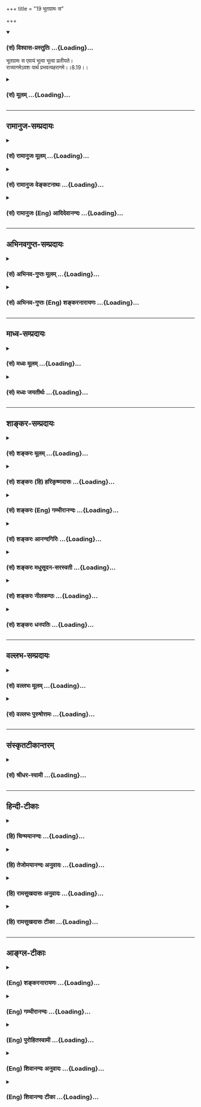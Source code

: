 +++
title = "19 भूतग्रामः स"

+++
<div class="js_include" newlevelforh1="3" title="(सं) विश्वास-प्रस्तुतिः" unfilled url="/purANam/mahAbhAratam/06-bhIShma-parva/02-bhagavad-gItA-parva/saMskRtam/vishvAsa-prastutiH/08_axara-para-brahma-yo/19_bhUtagrAmaH_sa.md">
<details open><summary><h3>(सं) विश्वास-प्रस्तुतिः ...{Loading}...</h3></summary>

भूतग्रामः स एवायं भूत्वा भूत्वा प्रलीयते।  
रात्र्यागमेऽवशः पार्थ प्रभवत्यहरागमे।।8.19।।
</details>
</div>
<div class="js_include collapsed" newlevelforh1="3" title="(सं) मूलम्" unfilled url="/purANam/mahAbhAratam/06-bhIShma-parva/02-bhagavad-gItA-parva/saMskRtam/mUlam/08_axara-para-brahma-yo/19_bhUtagrAmaH_sa.md">
<details><summary><h3>(सं) मूलम् ...{Loading}...</h3></summary>

भूतग्रामः स एवायं भूत्वा भूत्वा प्रलीयते।  
रात्र्यागमेऽवशः पार्थ प्रभवत्यहरागमे।।8.19।।
</details>
</div>


_________________
## रामानुज-सम्प्रदायः
<div class="js_include collapsed" newlevelforh1="3" title="(सं) रामानुजः मूलम्" unfilled url="/purANam/mahAbhAratam/06-bhIShma-parva/02-bhagavad-gItA-parva/saMskRtam/rAmAnujaH/mUlam/08_axara-para-brahma-yo/19_bhUtagrAmaH_sa.md">
<details><summary><h3>(सं) रामानुजः मूलम् ...{Loading}...</h3></summary>

।।8.19।।**स एव अयं** कर्मवश्यो **भूतग्रामः अहरागमे भूत्वा भूत्वा
रात्र्यागमे प्रलीयते** पुनः अपि **अहरागमे प्रभवति।** तथा
वर्षशतावसानरूपयुगसहस्रान्ते ब्रह्मलोकपर्य्यन्ता लोकाः ब्रह्मा च पृथिवी
अप्सु प्रलीयते आपः तेजसि लीयन्ते इत्यादिक्रमेण अव्यक्ताक्षरतमःपर्यन्तं
मयि एव प्रलीयन्ते। एवं मद्व्यतिरिक्तस्य कृत्स्नस्य कालव्यवस्थया मत्त
उत्पत्तेः मयि प्रलयात् च उत्पत्तिविनाशयोगित्वम् अवर्जनीयम् इति
ऐश्वर्यगतिं प्राप्तानां पुनरावृत्तिः अपरिहार्या। माम् उपेतानां तु न
पुनरावृत्तिप्रसङ्गः। अथ कैवल्यप्राप्तानाम् अपि पुनरावृत्तिः न विद्यते इति
आह --

</details>
</div>
<div class="js_include collapsed" newlevelforh1="3" title="(सं) रामानुजः वेङ्कटनाथः" unfilled url="/purANam/mahAbhAratam/06-bhIShma-parva/02-bhagavad-gItA-parva/saMskRtam/rAmAnujaH/venkaTanAthaH/08_axara-para-brahma-yo/19_bhUtagrAmaH_sa.md">
<details><summary><h3>(सं) रामानुजः वेङ्कटनाथः ...{Loading}...</h3></summary>

।। 8.19सहस्र -- इत्यादिश्लोकत्रयस्य पिण्डितार्थमाह --
ब्रह्मलोकपर्यन्तानामिति।
हिरण्यगर्भादिस्वातन्त्र्यसिद्धसत्यलोकादिस्थैर्यशङ्काव्युदासायाहपरमपुरुषसङ्कल्पकृतामिति।
ईश्वरस्वातन्त्र्यमेव ह्यन्यूनानतिरिक्तदिनरात्र्यादिविचित्रव्यवस्थायां
कारणम्। तथा चोच्यतेकालस्य च हि मृत्योश्च \[म.भा.5।68।13\]कालचक्रं
जगच्चक्रं \[म.भा.5।68।12\] इत्यादिभिः। एवमेवोक्तमन्यत्रततो युगसहस्रान्ते
संहरिष्ये जगत्पुनः। कृत्वा मत्स्थानि भूतानि चराणि स्थावराणि च इत्यादि।
यत्तु मानवेतद्ये युगसहस्रं तु (तद्वे युगसहस्रांतं) ब्राह्मं
पुण्यमहर्विदुः। रात्रिं च तावतीमेव तेऽहोरात्रविदो जनाः \[1।73\] इति तत्र
य इत्येव पाठाद्यथाक्रममन्वयः। इह तुसहस्र -- इतिश्लोकेयत्
इत्यस्याहश्शब्देनैव ह्यन्वयो घटते ततश्चते इत्यस्यये इति पदमपेक्षितम्
तत्रापिये विदुस्तेऽहोरात्रविदो जनाः इत्यन्वये
प्रसङ्गरहिताहोरात्रवेदिव्युत्पादनरूपं स्तुतिपरं वाक्यं प्रस्तुतासङ्गतं
स्यात् ततश्चयेऽहोरात्रविदो जनास्त एवं विदुः इत्यन्वयः। एवं
कालव्यवस्थायां प्रामाणिकत्वप्रतिपादनपरोऽत्र स्वीकार्य इत्यभिप्रायेणाहये
मनुष्यादीति। अनूद्यमानमहोरात्रवेदित्वं यथाप्रसिद्धि सर्वविषयमेव
भवितुमर्हति तेन चतुर्मुखस्यापि मनुष्यादितुल्यता द्योतिता
स्यादित्यभिप्रायेणमनुष्यादीत्यादिकमुक्तम्। ब्रह्मशब्दस्यात्र
परमात्मविषयत्वभ्रमव्युदासायचतुर्मुखशब्दः। तस्यैव हि
सहस्रयुगप्रतिनियताहोरजनीविभागः प्रसिद्ध इति भावः। सविशेषणौ विधिनिषेधौ
विशेषणमुपसङ्कामतः इति न्यायात्येऽहोरात्रविदो जनाः
इत्यहोरात्रवेदतांशस्यानूदितत्त्वाच्च सहस्रयुगपर्यन्ततावेदनमेवात्र
विधेयमित्यभिप्रायेणतच्चतुर्युगसहस्रावसानं विदुरित्युक्तम्। सहस्रयुगानि
पर्यन्तं यस्य तत्सहस्रयुगपर्यन्तम्। युगशब्दश्चात्र
प्रमाणान्तरानुसाराच्चतुर्युगपरः। अस्त्वेवं चतुर्मुखस्याहोरात्रव्यवस्था
ततः किं प्रस्तुतस्य इत्यत्रोत्तरम् -- अव्यक्तात् इति श्लोकः। तस्यार्थमाह
-- तत्रेति। अयमभिप्रायः -- अत्र व्यक्तिशब्दस्तावन्न महदादिविषयः
चतुर्मुखात्प्रागेव तदुत्पत्तेः। अतश्चतुर्मुखसृज्यमात्रविषय एवासौ।
व्यज्यन्त इति व्यक्तयः। तत्रापि सत्यलोकादेः प्रतिकल्पं प्रलयाभावात्
त्रैलोक्यान्तर्वर्त्तिदेहेन्द्रियादिवस्तुमात्रविषयत्वमेव स्वीकार्यम्।
तेषां चोत्पत्तिः ब्रह्मशरीरादेव। ततश्चात्राव्यक्तशब्दोऽपि न
मूलाव्यक्तविषयः अपितु तदुपादानकब्रह्मशरीरपरः। शरीरे चाव्यक्तशब्दप्रयोगः
सूत्रेऽप्युपपादितःसूक्ष्मं तु तदर्हत्वात् \[ब्र.सू.1।4।2\]
इति। एवंविधसृष्टिप्रलयकारणविशेषं तदनुच्छेदाच्च सृष्टिप्रलयसन्तानानुच्छेदं
अकृताभ्यागमकृतविप्रणाशप्रसङ्गपरिहारमुक्तस्यार्थस्य सर्वेष्वपि कल्पेषु
अभिव्याप्तिं यथापूर्वकल्पनं चभूतग्रामः इति श्लोकः
प्रतिपादयतीत्यभिप्रायेणाह -- स एवायमिति।
भूतशब्दोऽत्राचिद्विशिष्टक्षेत्रज्ञपरः। सृज्यत्वसंहार्यत्वहेतुभूतमवशत्वं
कर्मनिबन्धनमेव हीत्यभिप्रायेणकर्मवश्य इत्युक्तम्। अहरागमे इति पदंभूत्वा
इत्यत्रापि अनुवर्तनीयमित्यभिप्रायेणअहरागमे भूत्वेत्यन्वय उक्तः। इदं च
नैमित्तिकप्रलयप्रतिपादनं श्रुत्यादिप्रसिद्धप्राकृतप्रलयस्याप्युपलक्षणम्।
तथा सति \[तेन\] सत्यलोकविनाशसिद्धिःआब्रह्मभुवनाल्लोकाः \[8।16\] इति
ह्युपक्रान्तमित्यभिप्रायेणाह -- तथेति। यद्वा रात्र्यागमशब्द एव
ब्रह्मणोऽन्तिमरात्र्यागममपि शक्त्या संगृह्णातीति भावः।
तदेतत्सूचितंवर्षशतावसानरूपयुगसहस्रान्त इति। तथा चान्यत्र स्मर्यते --
निजेन तस्य मानेन आयुर्वर्षशतं स्मृतम् इति। एवमहरागमशब्दोऽपि प्रथममहः
संगृह्णाति। पृथिव्यादितत्त्वानामेव विलये तदारब्धानां
ब्रह्मलोकब्रह्मशरीरब्रह्माण्डादीनां का कथेत्यभिप्रायेण --
पृथिवीत्यादिश्रुतिरुदाहृता। तमोवस्थाचिद्द्रव्यस्यैकीभावो हि परस्मिन्नेव
देवे श्रूयते। अत्रापिअहं कृत्स्नस्य जगतः प्रभवः प्रलयः \[7।6\] इत्यादिकं
ह्युच्यत इत्यभिप्रायेणमय्येवेत्युक्तम्। एवं यो ब्रह्माणं विदधाति पूर्वम्
\[श्वे.उ.6।18\]एको ह वै नारायण आसीन्न ब्रह्मा नेशानः \[महो.1।1\] इति
क्रमेण पुनर्ब्रह्मादिसृष्टिः पुनश्च तत्प्रलय इत्यादिकमपि भाव्यम्।
ईदृशसृष्टिप्रलयप्रतिपादनस्य प्रकृतोपयोगं दर्शयति -- एवमिति। सर्वेषु
सृष्टिप्रलयप्रकरणेष्विदमेव तात्पर्यं भाव्यम्। मद्व्यतिरिक्तस्य
कृत्स्नस्येत्यनेनअहं कृत्स्नस्य \[7।6\] इति प्रागुक्तं स्मारितम्। उक्तं
च मोक्षधर्मेऽपिनित्यं हि (च) नास्ति जगति भूतं स्थावरजङ्गमम्। ऋते तमेकं
पुरुषं वासुदेवं सनातनम् \[म.भा.12।339।32\] इति।  
  

</details>
</div>
<div class="js_include collapsed" newlevelforh1="3" title="(सं) रामानुजः (Eng) आदिदेवानन्दः" unfilled url="/purANam/mahAbhAratam/06-bhIShma-parva/02-bhagavad-gItA-parva/saMskRtam/rAmAnujaH/english/AdidevAnandaH/08_axara-para-brahma-yo/19_bhUtagrAmaH_sa.md">
<details><summary><h3>(सं) रामानुजः (Eng) आदिदेवानन्दः ...{Loading}...</h3></summary>

8.19 The same multitude of beings, controlled by Karma, evolves again
and again, undergoing dissolution at the coming of night. Again at the
coming of the day it comes forth. Similarly, at the end of the life span
of Brahma which consists of a hundred years of three hundred and sixty
days each, each Brahma-day being a thousand Caturyugas, all the worlds
including that of Brahma and Brahma himself dissolve into Me in
accordance with the order thus described in the Srutis: 'The earth is
dissolved into the waters, the waters are dissolved into light' etc.,
(Su. U., 2). The process of involution ends, after passing through all
the other stages of dissolution, with the Avyakta, Akasa and Tamas.
Therefore, for every other entity except Myself, origination and
annihilation are unavoidable. So for those who seek Aisvarya (prosperity
and power) birth and dissolution according to the above mentioned time
arrangement are unavoidable. But in the case of those who attain to Me,
there is no return again to Samsara. \[The immense duration of time,
according to ancient thinkers, is as follows: Catur-yuga, or a unit of
the four yugas of Krta, Treta, Dvapara and Kali, has a cumulative
duration of 4,320,000 human years. A thousand such periods constitute a
day time of Brahma and a similar period his night. Periodic creation and
dissolution of the universe take place in these two periods
respectively. One year of Brahma consists of 360 such diurnal period. A
Brahma has a life-span of 100 such years - i.e., 311, 040, 000,000,000
human years. At the end of it, there is a Mahapralaya, and a new Brahma
comes into being. Time thus goes on endlessly\]. Now Sri Krsna teaches
that there is no return to Samsara even for those who have attained
Kaivalya (isolation of the self).

</details>
</div>


_________________
## अभिनवगुप्त-सम्प्रदायः
<div class="js_include collapsed" newlevelforh1="3" title="(सं) अभिनव-गुप्तः मूलम्" unfilled url="/purANam/mahAbhAratam/06-bhIShma-parva/02-bhagavad-gItA-parva/saMskRtam/abhinava-guptaH/mUlam/08_axara-para-brahma-yo/19_bhUtagrAmaH_sa.md">
<details><summary><h3>(सं) अभिनव-गुप्तः मूलम् ...{Loading}...</h3></summary>

।।8.17 -- 8.19।। ननु क एवं जानाति यत् सर्वभुवनेभ्यः पुनरावृत्तिः।
ब्रह्मादय एव ही तावत् चिरतरस्थायिनः श्रूयन्ते। ते एव +++(SN अत एव तावत्)+++
कथं पुनरावर्त्तिनः पुनरावर्त्तित्वे हि तेऽपि स्युः प्रभवाप्ययधर्माणाः
इत्या\[शङ्कया \] ह -- सहस्रेत्यादि आगम इत्यन्तम्। ये खलु दीर्घदृश्वानः
+++(N अदीर्घ -- )+++ ते ब्रह्मणोऽपि रात्रिं दिवं \[ च \] पश्यन्ति प्रलयोदयतया।
तथा च अहरहस्त एव विबुध्य निजां निजामेव चेष्टामनुरुध्यन्ते ( --
मवरुध्यन्ते) प्रतिरात्रि च तेषामेव निवृत्तपरिस्पन्दानां +++(S --
परिस्पन्दिनाम्)+++ शक्तिमात्रत्वेनावस्थानम् +++(N -- त्वेनोपस्थानम्)+++। एवं
सृष्टौ प्रलये च पुनः पुनर्भावः +++(K [n] -- र्भवः)+++। नान्येऽन्ये उपसृज्यन्ते
अपि तु त एव जीवाः। कालकृतस्तु चिरक्षिप्रप्रत्ययात्मा विशेषः। एष च
परिच्छेदः प्रजापतीनामप्यस्ति। ततश्च तेऽपि प्रभवाप्ययधर्माण एवेति
स्थितम्।

</details>
</div>
<div class="js_include collapsed" newlevelforh1="3" title="(सं) अभिनव-गुप्तः (Eng) शङ्करनारायणः" unfilled url="/purANam/mahAbhAratam/06-bhIShma-parva/02-bhagavad-gItA-parva/saMskRtam/abhinava-guptaH/english/shankaranArAyaNaH/08_axara-para-brahma-yo/19_bhUtagrAmaH_sa.md">
<details><summary><h3>(सं) अभिनव-गुप्तः (Eng) शङ्करनारायणः ...{Loading}...</h3></summary>

8.17-19 Sahasra-etc., upto aharagama. Those who could see afar (great
seers), see \[actually\] the night and day even in the case of Brahma as
being marked \[respectively\] by the destruction and creation \[of the
world\]. Accordingly, having risen from sleep, the same \[Selves\]
continue their own respective activities every day; they theyselves,
putting an end to their activities every night, remain exclusively in
the form of Energy \[of the Absolute\]. In this manner they come to be
again and again at the time of creation and of dissolution. No new, but
only the self-same personal Souls are let loose. Their mutual difference
in the form of the idea of the long and short lives is based only on the
concept of time. This delimitation is unavoidable even in the case of
the Prajapatis. Hence it is established that they too are cetainly of
the nature of having evolution and dissolution. \[The Lord\] clarifies
His \[own\] statement : 'People do return from each and every world; but
having attained Me, the Supreme Lord, they do not do so.'

</details>
</div>


_________________
## माध्व-सम्प्रदायः
<div class="js_include collapsed" newlevelforh1="3" title="(सं) मध्वः मूलम्" unfilled url="/purANam/mahAbhAratam/06-bhIShma-parva/02-bhagavad-gItA-parva/saMskRtam/madhvaH/mUlam/08_axara-para-brahma-yo/19_bhUtagrAmaH_sa.md">
<details><summary><h3>(सं) मध्वः मूलम् ...{Loading}...</h3></summary>

।।8.17 -- 8.19।। मां प्राप्य न पुनरावृत्तिरिति स्थापयितुं
अव्यक्ताख्यात्मसामर्थ्यं दर्शयितुं प्रलयादि दर्शयति --
सहस्रयुगेत्यादिना। सहस्रशब्दोऽत्रानेकवाची। ब्रह्मपरम्। सा विश्वरूपस्य
रजनी इति श्रुतिः। द्विपरार्धप्रलय एवात्र विवक्षितः। अव्यक्ताद्व्यक्तयः
सर्वाः \[8।18\] इत्युक्तेः। उक्तं च महाकौर्मेअनेकयुगपर्यन्तं
महाविष्णोस्तथा निशा। रात्र्यादौ लीयते सर्वमहरादौ तु जायते इति च। यः स
सर्वेषु भूतेषु \[8।20\] इति वाक्यशेषाच्च।

</details>
</div>
<div class="js_include collapsed" newlevelforh1="3" title="(सं) मध्वः जयतीर्थः" unfilled url="/purANam/mahAbhAratam/06-bhIShma-parva/02-bhagavad-gItA-parva/saMskRtam/madhvaH/jayatIrthaH/08_axara-para-brahma-yo/19_bhUtagrAmaH_sa.md">
<details><summary><h3>(सं) मध्वः जयतीर्थः ...{Loading}...</h3></summary>

।।8.17 -- 8.19।। उत्तरप्रकरणस्यासङ्गतिमाशङ्क्याह -- **मां प्राप्ये**ति।
अवस्थितानामिति शेषः। प्रतिज्ञामात्रेण हि तदुक्तं अव्यक्तसामर्थ्यस्यात्र
कथनात् कथमात्मेत्युच्यते इत्यत उक्तम् -- **अव्यक्ताख्ये**ति।
**प्रलयादी**ति तत्कारणत्वमात्मनः। सृष्टिप्रलययोरिदम्पूर्वत्वाभावज्ञापनाय
गीतामुल्लङ्घ्योक्तम्। अत्र सहस्रशब्दो दशशतवाचीतिप्रतीतिनिरासायाह --
**सहस्रे**ति। बहुशब्दपर्यायोऽयं न तु प्रसिद्धार्थः। विरिञ्चाहोरात्रयोः
प्रसिद्धस्य सहस्रचतुर्युगपर्यन्तत्वात् कथमेतत् इत्यत आह --
**ब्रह्मे**ति। तथा च द्विपरार्धप्रलयस्यादिसृष्टेश्चात्र विवक्षितत्वात्
उक्तं युक्तम्। ननु परस्य ब्रह्मणो नित्यत्वादहोरात्रे न स्तः। तत्कथं
तत्परमेतत् इत्यत आह -- **से**ति। सा निर्व्यापारावस्था परिपूर्णरूपस्यापि
हरेः रजनीत्यर्थः। अनेनाहरपि सिद्धम्। भवेदेतद्यद्यत्र
द्विपरार्धप्रलयस्यादिसृष्टेश्च विवक्षेत्यत्र प्रमाणं स्यादित्यत आह --
**द्विपरार्धे**ति। एवमादिसृष्टिश्चेत्यपि ग्राह्यम्। न
ह्यवान्तरसृष्टिप्रलययोः सर्वकार्योत्पत्तिविनाशाविति भावः।
आगमान्तरसम्मतेश्चैवमित्याह -- **उक्तं चे**ति। इतोऽप्येवमित्याह -- **य**
इति। न ह्यवान्तरप्रलये सर्वेषामाकाशादीनां भूतानां नाशः नापि विरिञ्चस्य
पञ्चभूतनाशेऽपि अविनाशित्वमिति भावः।

</details>
</div>


_________________
## शाङ्कर-सम्प्रदायः
<div class="js_include collapsed" newlevelforh1="3" title="(सं) शङ्करः मूलम्" unfilled url="/purANam/mahAbhAratam/06-bhIShma-parva/02-bhagavad-gItA-parva/saMskRtam/shankaraH/mUlam/08_axara-para-brahma-yo/19_bhUtagrAmaH_sa.md">
<details><summary><h3>(सं) शङ्करः मूलम् ...{Loading}...</h3></summary>

।।8.19।। --,**भूतग्रामः** भूतसमुदायः स्थावरजङ्गमलक्षणः यः पूर्वस्मिन्
कल्पे आसीत् **स एव अयं** नान्यः। **भूत्वा भूत्वा** अहरागमे **प्रलीयते**
पुनः पुनः **रात्र्यागमे** अह्नः क्षये **अवशः** अस्वतन्त्र एव हे **पार्थ
प्रभवति** जायते अवश एव **अहरागमे**।।  
  
यत् उपन्यस्तम् अक्षरम् तस्य प्राप्त्युपायो निर्दिष्टः ओमित्येकाक्षरं
ब्रह्म (गीता 8।13) इत्यादिना। अथ इदानीम् अक्षरस्यैव स्वरूपनिर्दिदिक्षया
इदम् उच्यते अनेन योगमार्गेण इदं गन्तव्यमिति --,

</details>
</div>
<div class="js_include collapsed" newlevelforh1="3" title="(सं) शङ्करः (हि) हरिकृष्णदासः" unfilled url="/purANam/mahAbhAratam/06-bhIShma-parva/02-bhagavad-gItA-parva/saMskRtam/shankaraH/hindI/harikRShNadAsaH/08_axara-para-brahma-yo/19_bhUtagrAmaH_sa.md">
<details><summary><h3>(सं) शङ्करः (हि) हरिकृष्णदासः ...{Loading}...</h3></summary>

।।8.19।। न किये कर्मोंका फल मिलना और किये हुए कर्मोंका फल न मिलना इस
दोषका परिहार करनेके लिये बन्धन और मुक्तिका मार्ग बतलानेवाले
शास्त्रवाक्योंकी सफलता दिखानेके लिये और अविद्यादि पञ्चक्लेशमूलक
कर्मसंस्कारोंके वशमें पड़कर पराधीन हुआ प्राणीसमुदाय बारंबार उत्पन्न
होहोकर लय हो जाता है -- इस प्रकारके कथनसे संसारमें वैराग्य दिखलानेके
लिये यह कहते हैं --, जो पहले कल्पमें था वही -- दूसरा नहीं -- यह
स्थावरजङ्गमरूप भूतोंका समुदाय ब्रह्माके दिनके आरम्भमें बारंबार उत्पन्न
होहोकर दिनकी समाप्ति और रात्रिका प्रवेश होनेपर पराधीन हुआ ही बारंबार लय
होता जाता है और फिर उसी प्रकार विवश होकर दिनके प्रवेशकालमें पुनः उत्पन्न
होता जाता है।

</details>
</div>
<div class="js_include collapsed" newlevelforh1="3" title="(सं) शङ्करः (Eng) गम्भीरानन्दः" unfilled url="/purANam/mahAbhAratam/06-bhIShma-parva/02-bhagavad-gItA-parva/saMskRtam/shankaraH/english/gambhIrAnandaH/08_axara-para-brahma-yo/19_bhUtagrAmaH_sa.md">
<details><summary><h3>(सं) शङ्करः (Eng) गम्भीरानन्दः ...{Loading}...</h3></summary>

8.19 O son of Prtha, bhutva, after being born again and again at the
approach of day; sah eva, that very-not any other; bhutagramah,
multitude of beings, consisting of the moving and the non-moving objects
that existed in the earlier cycle of creation; praliyate, disappears
repeatedly; avasah, in spinte of itself, \[For they are impelled by
their own defects\] without any independence whatever; ratri-agame, at
the approach of night, at the close of the day. Prabhavati, it comes to
life, verily in spite of itself; ahar-agame, at the approach of day. The
means for the attainment of that Immutable which was introduced has been
pointed out in, 'He who departs by leaving the body while uttering the
single syllable, viz Om, which is Brahman, ' etc. (13). Now, with a vies
to indicating the real nature of that very Immutable, this is being
said-that It is to be reached through this path of yoga:

</details>
</div>
<div class="js_include collapsed" newlevelforh1="3" title="(सं) शङ्करः आनन्दगिरिः" unfilled url="/purANam/mahAbhAratam/06-bhIShma-parva/02-bhagavad-gItA-parva/saMskRtam/shankaraH/AnandagiriH/08_axara-para-brahma-yo/19_bhUtagrAmaH_sa.md">
<details><summary><h3>(सं) शङ्करः आनन्दगिरिः ...{Loading}...</h3></summary>

।।8.19।। ननु प्रबोधकाले ब्रह्मणो यो भूतग्रामो भूत्वा तस्यैव स्वापकाले
विलीयते तस्मादन्यो भूयो ब्रह्मणोऽहरागमे भूत्वा पुना रात्र्यागमे परवशो
विनश्यति तदेवं प्रत्यवान्तरकल्पं भूतग्रामविभागो
भवेदित्याशङ्क्यानन्तरश्लोकतात्पर्यमाह -- **अकृतेति।** प्रतिकल्पं
प्राणिनिकायस्य भिन्नत्वे सत्यकृताभ्यागमादिदोषप्रसङ्गात्तत्परिहारार्थं
भूतग्रामस्य प्रतिकल्पमैक्यमास्थेयमित्यर्थः। यदि
स्थावरजङ्गमलक्षणप्राणिनिकायस्य प्रतिकल्पमन्यथात्वं तदेकस्य
बन्धमोक्षान्वयिनोऽभावात्काण्डद्वयात्मनो बन्धमोक्षार्थस्य शास्त्रस्य
प्रवृत्तिरफला प्रसज्येतातस्तत्साफल्यार्थमपि प्रतिकल्पं प्राणिवर्गस्य
नवीनत्वानुपपत्तिरित्याह -- **बन्धेति।** कथं पुनर्भूतसमुदायोऽस्वतन्त्रः
सन्नवशो भूत्वा प्रविलीयते तत्राह -- **अविद्यादीति।**
आदिशब्देनास्मितारागद्वेषाभिनिवेशा गृह्यन्ते। यथोक्तं क्लेशपञ्चकं मूलं
प्रतिलभ्य धर्माधर्मात्मककर्मराशिरुद्भवति तद्वशादेवास्वतन्त्रो भूतसमुदायो
जन्मविनाशावनुभवतीत्यर्थः। प्राणिनिकायस्य जन्मनाशाभ्यासोक्तेरर्थमाह --
**इत्यत इति।** संसारे विपरिवर्तमानानां प्राणिनामस्वातन्त्र्यादवशानामेव
जन्ममरणप्रबन्धादलमनेन संसारेणेति वैतृष्ण्यं तस्मिन्प्रदर्शनीयं तदर्थं
चेद भूतानामहोरात्रमावृत्तिवचनमित्यर्थः। समनन्तरवाक्यमिदमा परामृश्यते।
रात्र्यागमे प्रलयमनुभवतोऽहरागमे च प्रभवं प्रतिपद्यमानस्य प्राणिवर्गस्य
तुल्यं पारवश्यमित्याशयवानाह -- **अह्न इति।**

</details>
</div>
<div class="js_include collapsed" newlevelforh1="3" title="(सं) शङ्करः मधुसूदन-सरस्वती" unfilled url="/purANam/mahAbhAratam/06-bhIShma-parva/02-bhagavad-gItA-parva/saMskRtam/shankaraH/madhusUdana-sarasvatI/08_axara-para-brahma-yo/19_bhUtagrAmaH_sa.md">
<details><summary><h3>(सं) शङ्करः मधुसूदन-सरस्वती ...{Loading}...</h3></summary>

।।8.19।। एवमाशुविनाशित्वेऽपि संसारस्य न निवृत्तिः क्लेशकर्मादिभिरवशतया
पुनःपुनः प्रादुर्भावात्प्रादुर्भूतस्य च पुनः क्लेशादिवशेनैव तिरोभावात्
संसारे विपरिवर्तमानानां सर्वेषामपि प्राणिनामस्वातन्त्र्यादवशानामेव
जन्ममरणादिदुःखप्रबन्धसंबन्धादलमनेन संसारेणेति वैराग्योत्पत्त्यर्थं
समाननामरूपत्वेन च पुनःपुनः प्रादुर्भावात्कृतनाशाकृताभ्यागमपरिहारार्थं
वाह -- भूतग्रामो भूतसमुदायः स्थावरजङ्गमलक्षणो यः पूर्वस्मिन्कल्पे स्थितः
स एवायमेतस्मिन्कल्पे जायमानोऽपि नतु प्रतिकल्पमन्योन्यश्च।
असत्कार्यवादानभ्युपगमात्। सूर्याचन्द्रमसौ धाता यथापूर्वमकल्पयत्। दिवं च
पृथिवीं चान्तरिक्षमथो स्वः इति श्रुतेःसमाननामरूपत्वादावृत्तावप्यविरोधो
दर्शनात् स्मृतेश्च इति न्यायाच्च। अवश इत्यविद्याकामकर्मादिपरतन्त्रः। हे
पार्थ स्पष्टमितरत्।

</details>
</div>
<div class="js_include collapsed" newlevelforh1="3" title="(सं) शङ्करः नीलकण्ठः" unfilled url="/purANam/mahAbhAratam/06-bhIShma-parva/02-bhagavad-gItA-parva/saMskRtam/shankaraH/nIlakaNThaH/08_axara-para-brahma-yo/19_bhUtagrAmaH_sa.md">
<details><summary><h3>(सं) शङ्करः नीलकण्ठः ...{Loading}...</h3></summary>

।।8.19।। कृतहानाकृताभ्यागमदोषापमुक्तये बन्धमोक्षशास्त्रप्रवृत्तिसाफल्याय
च अविद्यादिवशादवशोऽयं भूतग्रामः पुनःपुनर्भूत्वा पुनः पुनः प्रलीयत इत्याह
वैराग्योत्पादनार्थम् -- **भूतग्राम इति।** अहरागमे भूत्वा भूत्वा
रात्र्यागमे प्रलीयत इति योजना। स एव भूत्वा प्रलीयते नान्योऽभिनवो
भवतीत्यर्थः। कुतः यतोऽवशः अविद्याकामकर्माधीनस्तस्मात्सर्वानर्थबीजभूताया
अविद्याया विद्यया उच्छेदे जन्ममरणप्रवाहविच्छेदायावश्यं यतितव्यमित्यर्थः।

</details>
</div>
<div class="js_include collapsed" newlevelforh1="3" title="(सं) शङ्करः धनपतिः" unfilled url="/purANam/mahAbhAratam/06-bhIShma-parva/02-bhagavad-gItA-parva/saMskRtam/shankaraH/dhanapatiH/08_axara-para-brahma-yo/19_bhUtagrAmaH_sa.md">
<details><summary><h3>(सं) शङ्करः धनपतिः ...{Loading}...</h3></summary>

।।8.19।। पूर्वकल्पीया एव प्रजा रात्र्यागमे अव्यक्ते प्रलीना
अहरागमेऽव्यक्तादाविर्भवन्ति नतु ता विनष्टा अन्या एवास्मिन्कल्पे
उत्पद्यन्ते इतीममर्थं स्फुटमाह -- भूतग्राम इति। भूतसमुदायश्चराचरलक्षणो
यः पूर्वस्मिन्कल्पे आसीत्स एवायं नान्यः अहरागमे पुनःपुनर्भूत्वा
रात्र्यागमे पुनःपुनर्लीयते पुनरहागमे प्रभवति प्रादुर्भवति। अवशो
विद्यादिपरतन्त्रः। पार्थेति संबोधयन् कुन्तिभोजसंबन्धेन यथा पृथैव कुन्ती
संपन्ना नतु पृथान्यैव स्थितान्यैव कुन्ती जातेति ध्वनयति। अयमाशयः --
प्रतिकल्पं भूतग्रामस्याभिनवत्वेऽकृताभ्यागमकृतविप्रणाशदोषो
बन्धमोक्षान्वयिन एकस्याभावात्। बन्धमोक्षार्थस्य शास्त्रस्य
प्रवृत्तिनिष्फलता चापतति तन्निरासार्थ भूतग्रामस्य
प्रतिकल्पमैक्यमभ्युपेयम्।
अविद्यास्मितारागद्वेषाभिनिवेशक्लेशमूलधर्माधर्माशयशाच्चावशो भूतग्रामो
भूत्वा भूत्वा प्रलीयत इत्यतोऽलमनेन संसारेणेति विरक्तो भूत्वा ज्ञानेन
संसारोपरमं संपादयेदिति।

</details>
</div>


_________________
## वल्लभ-सम्प्रदायः
<div class="js_include collapsed" newlevelforh1="3" title="(सं) वल्लभः मूलम्" unfilled url="/purANam/mahAbhAratam/06-bhIShma-parva/02-bhagavad-gItA-parva/saMskRtam/vallabhaH/mUlam/08_axara-para-brahma-yo/19_bhUtagrAmaH_sa.md">
<details><summary><h3>(सं) वल्लभः मूलम् ...{Loading}...</h3></summary>

।।8.19।। उत्पत्तिः प्रलयश्चापि तेषामेव व्यष्टीनां न त्वन्येषां नूतनानां
मुक्तानां वेति निरूपयति -- भूतग्राम इति। यः पूर्वोक्तः स एवायं अवशः
प्रकृतिगुणाधीनः।

</details>
</div>
<div class="js_include collapsed" newlevelforh1="3" title="(सं) वल्लभः पुरुषोत्तमः" unfilled url="/purANam/mahAbhAratam/06-bhIShma-parva/02-bhagavad-gItA-parva/saMskRtam/vallabhaH/puruShottamaH/08_axara-para-brahma-yo/19_bhUtagrAmaH_sa.md">
<details><summary><h3>(सं) वल्लभः पुरुषोत्तमः ...{Loading}...</h3></summary>

  
  
।।8.19।। तत्र प्रलीनाश्च पुनरुत्पद्यन्त इत्याह -- भूतग्राम इति। स एव
पूर्वोक्त एवायं परिदृश्यमानो मत्सम्बन्धरहितो भूतग्रामश्चराचरसमूहो भूत्वा
भूत्वा उत्पद्योत्पद्य रात्र्यागमे दिवसावसाने अवशः परवशः सन् प्रलीयते। हे
पार्थेति सावधानः श्रृण्वित्यर्थः। तथैव अहरागमे दिनागमेऽवश एव प्रभवति
उत्पद्यत इत्यर्थः।  
  

</details>
</div>


_________________
## संस्कृतटीकान्तरम्
<div class="js_include collapsed" newlevelforh1="3" title="(सं) श्रीधर-स्वामी" unfilled url="/purANam/mahAbhAratam/06-bhIShma-parva/02-bhagavad-gItA-parva/saMskRtam/shrIdhara-svAmI/08_axara-para-brahma-yo/19_bhUtagrAmaH_sa.md">
<details><summary><h3>(सं) श्रीधर-स्वामी ...{Loading}...</h3></summary>

।।8.19।। तत्र च कृतनाशाकृताभ्यागमशङ्कां वारयन्वैराग्यार्थं
सृष्टिप्रलयप्रवाहस्याविच्छेदं दर्शयति **-- भूतेति।** भूतानां
चराचरप्राणिनां ग्रामः समूहो यः प्रागासीत्स एवायमहरागमे भूत्वा
रात्रेरागमे प्रलीयते। प्रलीय पुनरप्यहरागमेऽवशः कर्मादिपरतन्त्रः प्रभवति।
नान्य इत्यर्थः।

</details>
</div>


_________________
## हिन्दी-टीकाः
<div class="js_include collapsed" newlevelforh1="3" title="(हि) चिन्मयानन्दः" unfilled url="/purANam/mahAbhAratam/06-bhIShma-parva/02-bhagavad-gItA-parva/hindI/chinmayAnandaH/08_axara-para-brahma-yo/19_bhUtagrAmaH_sa.md">
<details><summary><h3>(हि) चिन्मयानन्दः ...{Loading}...</h3></summary>

।।8.19।। ब्रह्माजी का कार्यभार एवं कार्यप्रणाली तथा सृष्टि की उत्पत्ति
और लय का वर्णन इन दो श्लोकों में किया गया है। यहाँ कहा गया है कि दिन में
जो कि एक सहस्र युग का है वे सृष्टि करते हैं और उनकी रात्रि का जैसे ही
आगमन होता है वैसे ही सम्पूर्ण सृष्टि पुनः अव्यक्त में लीन हो जाती
है। सामान्यतः जगत् में सृष्टि शब्द का अर्थ होता है किसी नवीन वस्तु की
निर्मिति। परन्तु दर्शनशास्त्र की दृष्टि से सृष्टि का अभिप्राय अधिक
सूक्ष्म है तथा अर्थ उसके वास्तविक स्वभाव का परिचायक है। एक कुम्भकार
मिट्टी के घट का निर्माण कर सकता है लेकिन लड्डू का नहीं निर्माण की क्रिया
किसी पदार्थ विशेष (उपादान कारण कच्चा माल जैसे दृष्टान्त में मिट्टी) से
एक आकार को बनाती है जिसके कुछ विशेष गुण होते हैं। भिन्नभिन्न रूपों को
पुनः विभिन्न नाम दिये जाते हैं। विचार करने पर ज्ञात होगा कि जो निर्मित
नामरूप है वह अपने गुण के साथ पहले से ही अपने कारण में अव्यक्त रूप से
विद्यमान था। मिट्टी में घटत्व था किन्तु लड्डुत्व नहीं इस कारण मिट्टी से
घट की निर्मिति तो हो सकी परन्तु लड्डू का एक कण भी नहीं बनाया जा सका। अतः
वेदान्ती इस निष्कर्ष पर पहुँचे कि सृष्टि का अर्थ है अव्यक्त नाम रूप और
गुणों का व्यक्त हो जाना। कोई भी व्यक्ति वर्तमान में जिस स्थिति में रहता
दिखाई देता है वह उसके असंख्य बीते हुये दिनों का परिणाम है। भूतकाल के
विचार भावना तथा कर्मों के अनुसार उनका वर्तमान होता है। मनुष्य के बौद्धिक
विचार एवं जीवन मूल्यों के अनुरूप होने वाले कर्म अपने संस्कार उसके
अन्तःकरण में छोड़ जाते हैं। यही संस्कार उसके भविष्य के निर्माता और
नियामक होते हैं। जिस प्रकार विभिन्न जाति के प्राणियों की उत्पत्ति में
सातत्य का विशिष्ट नियम कार्य करता है उसी प्रकार विचारों के क्षेत्र में
भी वह लागू होता है। मेढक से मेढक की मनुष्य से मनुष्य की तथा आम्रफल के
बीज से आम्र की ही उत्पत्ति होती है। ठीक इसी प्रकार शुभ विचारों से सजातीय
शुभ विचारों की ही धारा मन में प्रवाहित होगी और उसमें उत्तरोत्तर बृद्धि
होती जायेगी। मन में अंकित इन विचारों के संस्कार इन्द्रियों के लिए
अव्यक्त रहते हैं और प्रायः मन बुद्धि भी उन्हें ग्रहण नहीं कर पाती। ये
अव्यक्त संस्कार ही विचार शब्द तथा कर्मों के रूप में व्यक्त होते हैं।
संस्कारों का गुणधर्म कर्मों में भी व्यक्त होता है। उदाहरणार्थ किसी
विश्रामगृह में चार व्यक्ति चिकित्सक वकील सन्त और डाकू सो रहे हों तब उस
स्थिति में देह की दृष्टि से सबमें ताप श्वास रक्त मांस अस्थि आदि एक समान
होते हैं। वहाँ डाक्टर और वकील या सन्त और डाकू का भेद स्पष्ट नहीं होता।
यद्यपि प्रत्येक व्यक्ति की विशिष्टता को हम इन्द्रियों से देख नहीं पाते
तथापि वह प्रत्येक में अव्यक्त रूप में विद्यमान रहती है उनसे उसका अभाव
नहीं हो जाता है। उन लोगों के अव्यक्त स्वभाव क्षमता और प्रवृत्तियाँ उनके
जागने पर ही व्यक्त होती हैं। विश्रामगृह को छोड़ने पर सभी अपनीअपनी
प्रवत्ति के अनुसार कार्यरत हो जायेंगे। अव्यक्त से इस प्रकार व्यक्त होना
ही दर्शनशास्त्र की भाषा में सृष्टि है। सृष्टि की प्रक्रिया को इस प्रकार
ठीक से समझ लेने पर सम्पूर्ण ब्रह्मांड की सृष्टि और प्रलय को भी हम सरलता
से समझ सकेंगे। समष्टि मन (ब्रह्माजी) अपने सहस्युगावधि के दिन की जाग्रत्
अवस्था में सम्पूर्ण अव्यक्त सृष्टि को व्यक्त करता है और रात्रि के आगमन
पर भूतमात्र अव्यक्त में लीन हो जाते हैं। यहाँ भगवान् श्रीकृष्ण इस पर
विशेष बल देते हुये कहते हैं कि वही भूतग्राम पुनः पुनः अवश हुआ उत्पन्न और
लीन होता है। अर्थात् प्रत्येक कल्प के प्रारम्भ में नवीन जीवों की
उत्पत्ति नहीं होती। इस कथन से हम स्पष्ट रूप से समझ सकते हैं कि किस
प्रकार मनुष्य अपने ही विचारों एवं भावनाओं के बन्धन में आ जाता है ऐसा कभी
नहीं हो सकता कि कोई पशु प्रवृत्ति का व्यक्ति जो सतत विषयोपभोग का जीवन
जीता है और अपनी वासनापूर्ति के लिए निर्मम और क्रूर कर्म करता है रातों
रात सर्व शुभ गुण सम्पन्न व्यक्ति बन जाय। ऐसा होना सम्भव नहीं चाहे उसके
गुरु कितने ही महान् क्यों न हों अथवा कितना ही मंगलमय पर्व क्यों न हो और
किसी स्थान या काल की कितनी ही पवित्रता क्यों न हो। जब तक शिष्य में दैवी
संस्कार अव्यक्त रूप में न हों तब तक कोई भी गुरु उपदेश के द्वारा उसे
तत्काल ही सन्त पुरुष नहीं बना सकता। यदि कोई तर्क करे कि पूर्व काल में
किसी विरले महात्मा में किसी विशिष्ट गुरु के द्वारा तत्काल ही ऐसा
अभूतपूर्व परिवर्तन लाया गया तो हमको किसी जादूगर के द्वारा मिट्टी से
लड्डू बनाने की घटना को भी स्वीकार करना चाहिए लड्डू बनाने की घटना में हम
जानते हैं कि वह केवल जादू था दृष्टिभ्रम था और वास्तव में मिट्टी से लड्डू
बनाया नहीं गया था। इसी प्रकार जो बुद्धिमान लोग जीवन के विज्ञान को समझते
हैं और गीताचार्य के प्रति जिनके मन में कुछ श्रद्धा भक्ति है वे ऐसे तर्क
को किसी कपोलकल्पित कथा से अधिक महत्व नहीं देंगे। ऐसी कथा को केवल
काव्यात्मक अतिशयोक्ति के रूप में स्वीकार किया जा सकता है जो शिष्यों
द्वारा अपने गुरु की स्तुति में की जाती हैं। वही भूतग्राम का अर्थ है वही
वासनायें। जीव अपनी वासनाओं से भिन्न नहीं होता। वासनाक्षय के लिए जीव
विभिन्न लोकों में विभिन्न प्रकार के शरीर धारण करता है। इसमें वह अवश है।
अवश एक प्रभावशाली शब्द है जो यह सूचित करता है कि अपनी दृढ़ वासनाओं के
फलस्वरूप यह जीव स्वयं को अपने भूतकाल से वियुक्त करने में असमर्थ होता है।
जब हम ज्ञान के प्रकाश की ओर पीठ करके चलते हैं तब हमारा भूतकाल का जीवन
हमारे मार्ग को अन्धकारमय करता हुआ हमारे साथ ही चलता है। ज्ञान के प्रकाश
की ओर अभिमुख होकर चलने पर वही भूतकाल नम्रतापूर्वक संरक्षक देवदूत के समान
आत्मान्वेषण के मार्ग में हमारा साथ देता है। एक देह को त्यागकर जीव का
अस्तित्व उसी प्रकार बना रहता है जैसे नाटक की समाप्ति पर राजा के वेष का
त्याग कर अभिनेता का। नाटक के पश्चात् वह अपनी पत्नी के पति और बच्चों के
पिता के रूप में रहता है। एक देह विशेष को धारण कर कर्मों के रूप में अपने
मन की वासनाओं या विचारों का गीत गाना ही सृष्टि है और उपाधियों को त्यागने
पर विचारों का अव्यक्त होना ही लय है। वीणावादक अपने वाद्य के माध्यम से
अपने संगीत के ज्ञान को व्यक्त करता है किन्तु जब वीणा को बन्द कर दिया
जाता है तो उस वादक का संगीतज्ञान अव्यक्त अवस्था में रहता है। मनुष्य का
बाह्य जगत् से सम्पर्क होने या उसकी वासनायें अर्थात् अव्यक्त निरन्तर
परिवर्तित होता रहता है। यह पहले भी कहा जा चुका है कि यह निरन्तर परिवर्तन
एक अपरिवर्तनशील नित्य अविकारी अधिष्ठान के बिना ज्ञात नहीं हो सकता। उसी
अधिष्ठान पर इस परिवर्तन का आभास होता है। वह नित्य अधिष्ठान क्या है जिस पर
इस सृष्टि का नाटक खेला जाता है

</details>
</div>
<div class="js_include collapsed" newlevelforh1="3" title="(हि) तेजोमयानन्दः अनुवादः" unfilled url="/purANam/mahAbhAratam/06-bhIShma-parva/02-bhagavad-gItA-parva/hindI/tejomayAnandaH/anuvAdaH/08_axara-para-brahma-yo/19_bhUtagrAmaH_sa.md">
<details><summary><h3>(हि) तेजोमयानन्दः अनुवादः ...{Loading}...</h3></summary>

।।8.19।। हे पार्थ ! वही यह भूतसमुदाय, है जो पुनः पुनः उत्पन्न होकर लीन
होता है। अवश हुआ (यह भूतग्राम) रात्रि के आगमन पर लीन तथा दिन के उदय होने
पर व्यक्त होता है।।

</details>
</div>
<div class="js_include collapsed" newlevelforh1="3" title="(हि) रामसुखदासः अनुवादः" unfilled url="/purANam/mahAbhAratam/06-bhIShma-parva/02-bhagavad-gItA-parva/hindI/rAmasukhadAsaH/anuvAdaH/08_axara-para-brahma-yo/19_bhUtagrAmaH_sa.md">
<details><summary><h3>(हि) रामसुखदासः अनुवादः ...{Loading}...</h3></summary>

।।8.19।। हे पार्थ ! वही यह प्राणिसमुदाय उत्पन्न हो-होकर प्रकृतिके परवश
हुआ ब्रह्माके दिनके समय उत्पन्न होता है और ब्रह्माकी रात्रिके समय लीन
होता है।

</details>
</div>
<div class="js_include collapsed" newlevelforh1="3" title="(हि) रामसुखदासः टीका" unfilled url="/purANam/mahAbhAratam/06-bhIShma-parva/02-bhagavad-gItA-parva/hindI/rAmasukhadAsaH/TIkA/08_axara-para-brahma-yo/19_bhUtagrAmaH_sa.md">
<details><summary><h3>(हि) रामसुखदासः टीका ...{Loading}...</h3></summary>

।।8.19।।***व्याख्या --*'भूतग्रामः स एवायम्'--**अनादिकालसे जन्म-मरणके
चक्करमें पड़ा हुआ यह प्राणिसमुदाय वही है, जो कि साक्षात् मेरा अंश, मेरा
स्वरूप है। मेरा सनातन अंश होनेसे यह नित्य है। सर्ग और प्रलय तथा महासर्ग
और महाप्रलयमें भी यही था और आगे भी यही रहेगा। इसका न कभी अभाव हुआ है और
न आगे कभी इसका अभाव होगा। तात्पर्य है कि यह अविनाशी है, इसका कभी विनाश
नहीं होता। परन्तु भूलसे यह प्रकृतिके साथ अपना सम्बन्ध मान लेता है।
प्राकृत पदार्थ (शरीर आदि) तो बदलते रहते हैं, उत्पन्न और नष्ट होते रहते
हैं, पर यह उनके सम्बन्धको पकड़े रहता है। यह कितने आश्चर्यकी बात है कि
सम्बन्धी (सांसारिक पदार्थ) तो नहीं रहते, पर उनका सम्बन्ध रहता है;
क्योंकि उस सम्बन्धको स्वयंने पकड़ा है। अतः यह स्वयं जबतक उस सम्बन्धको
नहीं छोड़ता, तबतक उसको दूसरा कोई छुड़ा नहीं सकता। उस सम्बन्धको छोड़नेमें
यह स्वतन्त्र है, सबल है। वास्तवमें यह उस सम्बन्धको रखनेमें सदा परतन्त्र
है; क्योंकि वे पदार्थ तो हरदम बदलते रहते हैं, पर यह नया-नया सम्बन्ध
पकड़ता रहता है। जैसे, बालकपनको इसने नहीं छोड़ा और न छोड़ना चाहा, पर वह
छूट गया। ऐसे ही जवानीको इसने नहीं छोड़ा, पर वह छूट गयी। और तो क्या, यह
शरीरको भी छोड़ना नहीं चाहता, पर वह भी छूट जाता है। तात्पर्य यह हुआ कि
प्राकृत पदार्थ तो छूटते ही रहते हैं, पर यह जीव उन पदार्थोंके साथ अपने
सम्बन्धको बनाये रखता है, जिससे,इसको बार-बार शरीर धारण करने पड़ते हैं,
बार-बार जन्मना-मरना पड़ता है। जबतक यह उस माने हुए सम्बन्धको नहीं छोड़ेगा
तबतक यह जन्ममरणकी परम्परा चलती ही रहेगी, कभी मिटेगी नहीं।

</details>
</div>


_________________
## आङ्ग्ल-टीकाः
<div class="js_include collapsed" newlevelforh1="3" title="(Eng) शङ्करनारायणः" unfilled url="/purANam/mahAbhAratam/06-bhIShma-parva/02-bhagavad-gItA-parva/english/shankaranArAyaNaH/08_axara-para-brahma-yo/19_bhUtagrAmaH_sa.md">
<details><summary><h3>(Eng) शङ्करनारायणः ...{Loading}...</h3></summary>

8.19. Being born and born again, the self same multitude of beings gets
dissolved while the night approaches, and issues forth willy-nilly while
the day approaches, O son of Prtha !

</details>
</div>
<div class="js_include collapsed" newlevelforh1="3" title="(Eng) गम्भीरानन्दः" unfilled url="/purANam/mahAbhAratam/06-bhIShma-parva/02-bhagavad-gItA-parva/english/gambhIrAnandaH/08_axara-para-brahma-yo/19_bhUtagrAmaH_sa.md">
<details><summary><h3>(Eng) गम्भीरानन्दः ...{Loading}...</h3></summary>

8.19 O son of Prtha, after being born again and again, that very
multitude of beings disappears in spite of itself at the approach of
night. It comes to life at the approach of day.

</details>
</div>
<div class="js_include collapsed" newlevelforh1="3" title="(Eng) पुरोहितस्वामी" unfilled url="/purANam/mahAbhAratam/06-bhIShma-parva/02-bhagavad-gItA-parva/english/purohitasvAmI/08_axara-para-brahma-yo/19_bhUtagrAmaH_sa.md">
<details><summary><h3>(Eng) पुरोहितस्वामी ...{Loading}...</h3></summary>

8.19 The same multitude of beings, which have lived on earth so often,
all are dissolved as the night of the universe approaches, to issue
forth anew when morning breaks. Thus is it ordained.

</details>
</div>
<div class="js_include collapsed" newlevelforh1="3" title="(Eng) शिवानन्दः अनुवादः" unfilled url="/purANam/mahAbhAratam/06-bhIShma-parva/02-bhagavad-gItA-parva/english/shivAnandaH/anuvAdaH/08_axara-para-brahma-yo/19_bhUtagrAmaH_sa.md">
<details><summary><h3>(Eng) शिवानन्दः अनुवादः ...{Loading}...</h3></summary>

8.19 This same multitude of beings, being born again and again, is
dissolved, helplessly, O Arjuna (into the Unmanifested) at the coming of
the night and comes forth at the coming of the day.

</details>
</div>
<div class="js_include collapsed" newlevelforh1="3" title="(Eng) शिवानन्दः टीका" unfilled url="/purANam/mahAbhAratam/06-bhIShma-parva/02-bhagavad-gItA-parva/english/shivAnandaH/TIkA/08_axara-para-brahma-yo/19_bhUtagrAmaH_sa.md">
<details><summary><h3>(Eng) शिवानन्दः टीका ...{Loading}...</h3></summary>

8.19 भूतग्रामः multitude of beings; सः that; एव verily; अयम् this;
भूत्वा भूत्वा being born again and again; प्रलीयते dissolves;
रात्र्यागमे at the coming of night; अवशः helpless; पार्थ O Partha;
प्रभवति comes forth; अहरागमे at the coming of day.Commentary Avidya
(ignorance); Kama (desire) and Karma (action) are the three knots that
bind the individual to Samsara. Desire is born of Avidya. Man exerts to
attain and enjoy the objects of his desires. During this activity he
favours some and injures others through the force of RagaDvesha (love
and hatred or attraction and repulsion). Therefore he is caught in the
wheel of Samsara or transmigration. He has to take birth again and again
to reap the fruits of his own actions. He repeatedly comes forths and
dissolves through the force of his own Karma.The individual souls have
lost their independence as they are bound by ignorance; desire and
activity. Therefore they are subject to the sorrows; miseries and pains
of this Samsara. In order to create dispassion in their minds and a
longing for liberation in their hearts; and to remove the fallacious
belief that a man reaps the fruits of what he has not done or that he
does not reap the fruits of what he has done; the Lord has said that all
creatures involuntarily come into being again and again at the coming of
the day and dissolve at the coming of the night (on account of the
actions or Karmas caused by desire born of ignorance).

</details>
</div>
